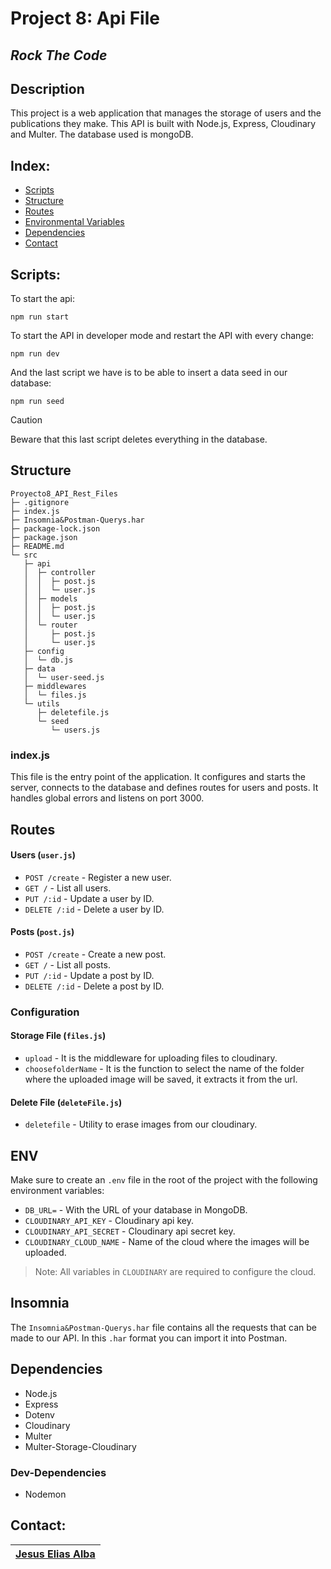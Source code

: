 # Project 8: Api File

## _Rock The Code_

## Description

This project is a web application that manages the storage of users and the publications they make. This API is built with Node.js, Express, Cloudinary and Multer. The database used is mongoDB.

## Index:

- [Scripts](#Scripts)
- [Structure](#Structure)
- [Routes](#routes)
- [Environmental Variables](#ENV)
- [Dependencies](#Dependencies)
- [Contact](#Contact)

## Scripts:

To start the api:

```
npm run start
```

To start the API in developer mode and restart the API with every change:

```
npm run dev
```

And the last script we have is to be able to insert a data seed in our database:

```
npm run seed
```

> [!CAUTION]
> Beware that this last script deletes everything in the database.

## Structure

```
Proyecto8_API_Rest_Files
├─ .gitignore
├─ index.js
├─ Insomnia&Postman-Querys.har
├─ package-lock.json
├─ package.json
├─ README.md
└─ src
   ├─ api
   │  ├─ controller
   │  │  ├─ post.js
   │  │  └─ user.js
   │  ├─ models
   │  │  ├─ post.js
   │  │  └─ user.js
   │  └─ router
   │     ├─ post.js
   │     └─ user.js
   ├─ config
   │  └─ db.js
   ├─ data
   │  └─ user-seed.js
   ├─ middlewares
   │  └─ files.js
   └─ utils
      ├─ deletefile.js
      └─ seed
         └─ users.js

```

### index.js

This file is the entry point of the application. It configures and starts the server, connects to the database and defines routes for users and posts. It handles global errors and listens on port 3000.

## Routes

#### Users (`user.js`)

- `POST /create` - Register a new user.
- `GET /` - List all users.
- `PUT /:id` - Update a user by ID.
- `DELETE /:id` - Delete a user by ID.

#### Posts (`post.js`)

- `POST /create` - Create a new post.
- `GET /` - List all posts.
- `PUT /:id` - Update a post by ID.
- `DELETE /:id` - Delete a post by ID.

### Configuration

#### Storage File (`files.js`)

- `upload` - It is the middleware for uploading files to cloudinary.
- `choosefolderName` - It is the function to select the name of the folder where the uploaded image will be saved, it extracts it from the url.

#### Delete File (`deleteFile.js`)

- `deletefile` - Utility to erase images from our cloudinary.

## ENV

Make sure to create an `.env` file in the root of the project with the following environment variables:

- `DB_URL=` - With the URL of your database in MongoDB.
- `CLOUDINARY_API_KEY` - Cloudinary api key.
- `CLOUDINARY_API_SECRET` - Cloudinary api secret key.
- `CLOUDINARY_CLOUD_NAME` - Name of the cloud where the images will be uploaded.

> Note: All variables in `CLOUDINARY` are required to configure the cloud.

## Insomnia

The `Insomnia&Postman-Querys.har` file contains all the requests that can be made to our API. In this `.har` format you can import it into Postman.

## Dependencies

- Node.js
- Express
- Dotenv
- Cloudinary
- Multer
- Multer-Storage-Cloudinary

### Dev-Dependencies

- Nodemon

## Contact:

| [**Jesus Elias Alba**](http://instagram.com/jesuseliasalba) |
| :---------------------------------------------------------: |
